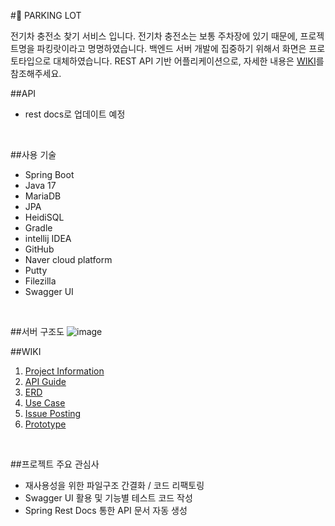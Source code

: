 #:car: PARKING LOT

전기차 충전소 찾기 서비스 입니다. 전기차 충전소는 보통 주차장에 있기 때문에, 프로젝트명을 파킹랏이라고 명명하였습니다. 백엔드 서버 개발에 집중하기 위해서 화면은 프로토타입으로 대체하였습니다. REST API 기반 어플리케이션으로, 자세한 내용은 [WIKI](https://github.com/bnow0806/parkinglot/wiki)를 참조해주세요.
<br>

##API
- rest docs로 업데이트 예정
<br> 

##사용 기술
- Spring Boot
- Java 17
- MariaDB
- JPA
- HeidiSQL
- Gradle
- intellij IDEA
- GitHub
- Naver cloud platform
- Putty
- Filezilla
- Swagger UI
<br>

##서버 구조도
![image](https://user-images.githubusercontent.com/29269674/235429237-8a9c6a48-53af-4c6b-aa53-649aace34aea.png)
<br>

##WIKI
1. [Project Information](https://github.com/bnow0806/parkinglot/wiki/1.-Project-Information)
2. [API Guide](https://github.com/bnow0806/parkinglot/wiki/2.-API-Guide)
3. [ERD](https://github.com/bnow0806/parkinglot/wiki/3.-ERD)
4. [Use Case](https://github.com/bnow0806/parkinglot/wiki/4.-Use-Case)
5. [Issue Posting](https://github.com/bnow0806/parkinglot/wiki/5.-Issue-Posting)
6. [Prototype](https://github.com/bnow0806/parkinglot/wiki/6.-Prototype)
<br>

##프로젝트 주요 관심사
- 재사용성을 위한 파일구조 간결화 / 코드 리팩토링
- Swagger UI 활용 및 기능별 테스트 코드 작성
- Spring Rest Docs 통한 API 문서 자동 생성
